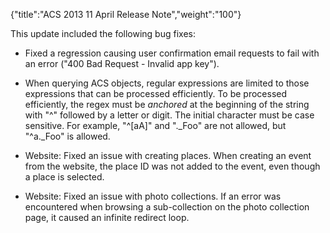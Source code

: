 {"title":"ACS 2013 11 April Release Note","weight":"100"}

This update included the following bug fixes:

* Fixed a regression causing user confirmation email requests to fail with an error ("400 Bad Request - Invalid app key").

* When querying ACS objects, regular expressions are limited to those expressions that can be processed efficiently. To be processed efficiently, the regex must be _anchored_ at the beginning of the string with "^" followed by a letter or digit. The initial character must be case sensitive. For example, "^\[aA\]" and "._Foo" are not allowed, but "^a._Foo" is allowed.

* Website: Fixed an issue with creating places. When creating an event from the website, the place ID was not added to the event, even though a place is selected.

* Website: Fixed an issue with photo collections. If an error was encountered when browsing a sub-collection on the photo collection page, it caused an infinite redirect loop.
